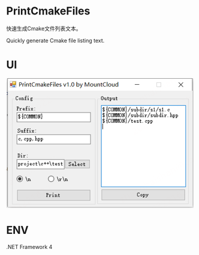 # PrintCmakeFiles
快速生成Cmake文件列表文本。

Quickly generate Cmake file listing text.


# UI
![](main-v1.0.png)

# ENV
.NET Framework 4